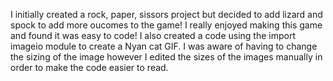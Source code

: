 I initially created a rock, paper, sissors project but decided to add lizard and spock to add more oucomes to the game! I really enjoyed making this game and found it was easy to code!
I also created a code using the import imageio module to create a Nyan cat GIF. I was aware of having to change the sizing of the image however I edited the sizes of the images manually in order to make the code easier to read.
